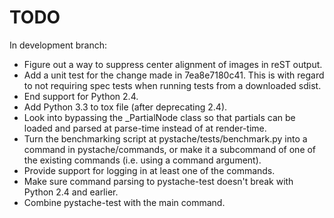 TODO
====

In development branch:

* Figure out a way to suppress center alignment of images in reST output.
* Add a unit test for the change made in 7ea8e7180c41.  This is with regard
  to not requiring spec tests when running tests from a downloaded sdist.
* End support for Python 2.4.
* Add Python 3.3 to tox file (after deprecating 2.4).
* Look into bypassing the _PartialNode class so that partials can be loaded
  and parsed at parse-time instead of at render-time.
* Turn the benchmarking script at pystache/tests/benchmark.py into a command
  in pystache/commands, or make it a subcommand of one of the existing
  commands (i.e. using a command argument).
* Provide support for logging in at least one of the commands.
* Make sure command parsing to pystache-test doesn't break with Python 2.4 and earlier.
* Combine pystache-test with the main command.

